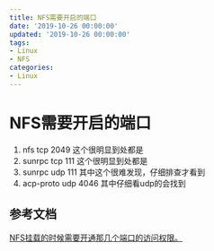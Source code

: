 ```yaml
---
title: NFS需要开启的端口
date: '2019-10-26 00:00:00'
updated: '2019-10-26 00:00:00'
tags:
- Linux
- NFS
categories:
- Linux
---
```

# NFS需要开启的端口

1. nfs  tcp 2049 这个很明显到处都是
2. sunrpc tcp 111 这个很明显到处都是
3. sunrpc udp 111 其中这个很难发现，仔细排查才看到
4. acp-proto udp 4046 其中仔细看udp的会找到


## 参考文档
[NFS挂载的时候需要开通那几个端口的访问权限。](https://blog.csdn.net/fhqsse220/article/details/45668057/)
